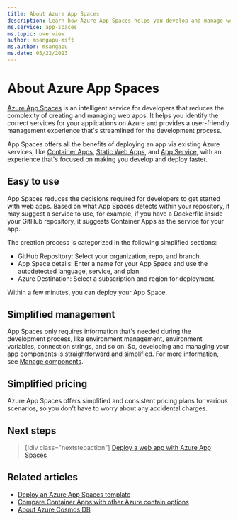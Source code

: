 ```yaml
---
title: About Azure App Spaces
description: Learn how Azure App Spaces helps you develop and manage web applications with less complexity.
ms.service: app-spaces
ms.topic: overview
author: msangapu-msft
ms.author: msangapu
ms.date: 05/22/2023
---
```


# About Azure App Spaces

[Azure App Spaces](https://go.microsoft.com/fwlink/?linkid=2234200) is an intelligent service for developers that reduces the complexity of creating and managing web apps. It helps you identify the correct services for your applications on Azure and provides a user-friendly management experience that's streamlined for the development process. 

App Spaces offers all the benefits of deploying an app via existing Azure services, like [Container Apps](../container-apps/overview.md), [Static Web Apps](../static-web-apps/overview.md), and [App Service](../app-service/overview.md), with an experience that's focused on making you develop and deploy faster.
## Easy to use

App Spaces reduces the decisions required for developers to get started with web apps. Based on what App Spaces detects within your repository, it may suggest a service to use, for example, if you have a Dockerfile inside your GitHub repository, it suggests Container Apps as the service for your app.

The creation process is categorized in the following simplified sections:
- GitHub Repository: Select your organization, repo, and branch.
- App Space details: Enter a name for your App Space and use the autodetected language, service, and plan.
- Azure Destination: Select a subscription and region for deployment.

Within a few minutes, you can deploy your App Space.

## Simplified management

App Spaces only requires information that's needed during the development process, like environment management, environment variables, connection strings, and so on. So, developing and managing your app components is straightforward and simplified. For more information, see [Manage components](quickstart-deploy-web-app.md#manage-components).

## Simplified pricing

 Azure App Spaces offers simplified and consistent pricing plans for various scenarios, so you don't have to worry about any accidental charges.
## Next steps

> [!div class="nextstepaction"]
> [Deploy a web app with Azure App Spaces](quickstart-deploy-web-app.md)

## Related articles

- [Deploy an Azure App Spaces template](deploy-app-spaces-template.md)
- [Compare Container Apps with other Azure contain options](../container-apps/compare-options.md)
- [About Azure Cosmos DB](../cosmos-db/introduction.md)

